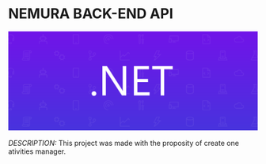 # NEMURA BACK-END API

![alt text](image.png)

*DESCRIPTION:*
This project was made with the proposity of create one ativities manager.
